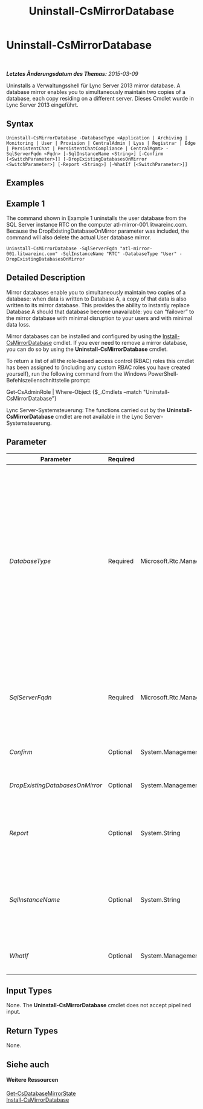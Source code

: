 ﻿---
title: Uninstall-CsMirrorDatabase
TOCTitle: Uninstall-CsMirrorDatabase
ms:assetid: a5b14259-6cf6-46b5-ae8d-3b5e4428dfaf
ms:mtpsurl: https://technet.microsoft.com/de-de/library/JJ205159(v=OCS.15)
ms:contentKeyID: 49294983
ms.date: 05/19/2016
mtps_version: v=OCS.15
ms.translationtype: HT
---

# Uninstall-CsMirrorDatabase

 

_**Letztes Änderungsdatum des Themas:** 2015-03-09_

Uninstalls a Verwaltungsshell für Lync Server 2013 mirror database. A database mirror enables you to simultaneously maintain two copies of a database, each copy residing on a different server. Dieses Cmdlet wurde in Lync Server 2013 eingeführt.

## Syntax

    Uninstall-CsMirrorDatabase -DatabaseType <Application | Archiving | Monitoring | User | Provision | CentralAdmin | Lyss | Registrar | Edge | PersistentChat | PersistentChatCompliance | CentralMgmt> -SqlServerFqdn <Fqdn> [-SqlInstanceName <String>] [-Confirm [<SwitchParameter>]] [-DropExistingDatabasesOnMirror <SwitchParameter>] [-Report <String>] [-WhatIf [<SwitchParameter>]]

## Examples

## Example 1

The command shown in Example 1 uninstalls the user database from the SQL Server instance RTC on the computer atl-mirror-001.litwareinc.com. Because the DropExistingDatabaseOnMirror parameter was included, the command will also delete the actual User database mirror.

    Uninstall-CsMirrorDatabase -SqlServerFqdn "atl-mirror-001.litwareinc.com" -SqlInstanceName "RTC" -DatabaseType "User" -DropExistingDatabasesOnMirror

## Detailed Description

Mirror databases enable you to simultaneously maintain two copies of a database: when data is written to Database A, a copy of that data is also written to its mirror database. This provides the ability to instantly replace Database A should that database become unavailable: you can “failover” to the mirror database with minimal disruption to your users and with minimal data loss.

Mirror databases can be installed and configured by using the [Install-CsMirrorDatabase](install-csmirrordatabase.md) cmdlet. If you ever need to remove a mirror database, you can do so by using the **Uninstall-CsMirrorDatabase** cmdlet.

To return a list of all the role-based access control (RBAC) roles this cmdlet has been assigned to (including any custom RBAC roles you have created yourself), run the following command from the Windows PowerShell-Befehlszeilenschnittstelle prompt:

Get-CsAdminRole | Where-Object {$\_.Cmdlets –match "Uninstall-CsMirrorDatabase"}

Lync Server-Systemsteuerung: The functions carried out by the **Uninstall-CsMirrorDatabase** cmdlet are not available in the Lync Server-Systemsteuerung.

## Parameter


<table>
<colgroup>
<col style="width: 25%" />
<col style="width: 25%" />
<col style="width: 25%" />
<col style="width: 25%" />
</colgroup>
<thead>
<tr class="header">
<th>Parameter</th>
<th>Required</th>
<th>Type</th>
<th>Description</th>
</tr>
</thead>
<tbody>
<tr class="odd">
<td><p><em>DatabaseType</em></p></td>
<td><p>Required</p></td>
<td><p>Microsoft.Rtc.Management.Deployment.DatabaseNameType</p></td>
<td><p>Type of mirror database to be installed. Allowed values are:</p>
<p>Application</p>
<p>Archiving</p>
<p>CentralAdmin</p>
<p>CentralMgmt</p>
<p>Edge</p>
<p>Lyss</p>
<p>Monitoring</p>
<p>PersistentChat</p>
<p>PersistentChatCompliance</p>
<p>Provision</p>
<p>Registrar</p>
<p>User</p></td>
</tr>
<tr class="even">
<td><p><em>SqlServerFqdn</em></p></td>
<td><p>Required</p></td>
<td><p>Microsoft.Rtc.Management.Deploy.Fqdn</p></td>
<td><p>Fully qualified domain name (FQDN) of the computer containing the database is to be uninstalled. For example:</p>
<p>-SqlServerFqdn atl-sql-001.litwareinc.com</p>
<p>This should be the FQDN of the primary SQL Server computer.</p></td>
</tr>
<tr class="odd">
<td><p><em>Confirm</em></p></td>
<td><p>Optional</p></td>
<td><p>System.Management.Automation.SwitchParameter</p></td>
<td><p>Prompts you for confirmation before executing the command.</p></td>
</tr>
<tr class="even">
<td><p><em>DropExistingDatabasesOnMirror</em></p></td>
<td><p>Optional</p></td>
<td><p>System.Management.Automation.SwitchParameter</p></td>
<td><p>When present, deletes any existing copies of the mirrored databases from the mirror server.</p></td>
</tr>
<tr class="odd">
<td><p><em>Report</em></p></td>
<td><p>Optional</p></td>
<td><p>System.String</p></td>
<td><p>Enables you to specify a file path for the log file created when the cmdlet runs. For example: -</p>
<p>Report &quot;C:\Logs\UnInstallDatabaseMirror.html&quot;</p></td>
</tr>
<tr class="even">
<td><p><em>SqlInstanceName</em></p></td>
<td><p>Optional</p></td>
<td><p>System.String</p></td>
<td><p>Name of the database instance where the database is to be installed. A database instance is simply a set of running processes that provides access to database files. If this parameter is omitted, the <strong>Uninstall-CsMirrorDatabase</strong> cmdlet will use the default SQL Server instance.</p></td>
</tr>
<tr class="odd">
<td><p><em>WhatIf</em></p></td>
<td><p>Optional</p></td>
<td><p>System.Management.Automation.SwitchParameter</p></td>
<td><p>Describes what would happen if you executed the command without actually executing the command.</p></td>
</tr>
</tbody>
</table>


## Input Types

None. The **Uninstall-CsMirrorDatabase** cmdlet does not accept pipelined input.

## Return Types

None.

## Siehe auch

#### Weitere Ressourcen

[Get-CsDatabaseMirrorState](get-csdatabasemirrorstate.md)  
[Install-CsMirrorDatabase](install-csmirrordatabase.md)

